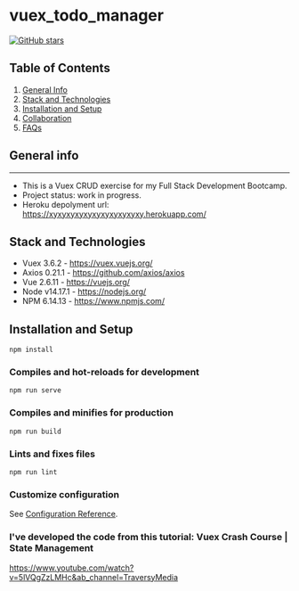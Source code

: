 # vuex_todo_manager

[![GitHub stars](https://img.shields.io/github/stars/Naereen/StrapDown.js.svg?style=social&label=Star&maxAge=2592000)](https://GitHub.com/Naereen/StrapDown.js/stargazers/)

## Table of Contents
1. [General Info](#general-info)
2. [Stack and Technologies](#stack-technologies)
3. [Installation and Setup](#installation-setup)
4. [Collaboration](#collaboration)
6. [FAQs](#faqs)

## General info
***
* This is a Vuex CRUD exercise for my Full Stack Development Bootcamp.
* Project status: work in progress.
* Heroku depolyment url: https://xyxyxyxyxyxyxyxyxyxyxy.herokuapp.com/

## Stack and Technologies

* Vuex 3.6.2 - https://vuex.vuejs.org/
* Axios 0.21.1 - https://github.com/axios/axios
* Vue 2.6.11 - https://vuejs.org/
* Node v14.17.1 - https://nodejs.org/
* NPM 6.14.13 - https://www.npmjs.com/

## Installation and Setup
```
npm install
```

### Compiles and hot-reloads for development
```
npm run serve
```

### Compiles and minifies for production
```
npm run build
```

### Lints and fixes files
```
npm run lint
```

### Customize configuration
See [Configuration Reference](https://cli.vuejs.org/config/).


### I've developed the code from this tutorial: Vuex Crash Course | State Management
https://www.youtube.com/watch?v=5lVQgZzLMHc&ab_channel=TraversyMedia